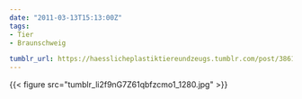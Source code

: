 ```yaml
---
date: "2011-03-13T15:13:00Z"
tags:
- Tier
- Braunschweig

tumblr_url: https://haesslicheplastiktiereundzeugs.tumblr.com/post/3861209863
---
```

{{< figure src="tumblr_li2f9nG7Z61qbfzcmo1_1280.jpg" >}}
